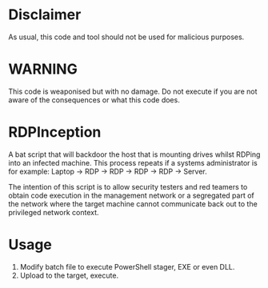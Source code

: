 Disclaimer
==========
As usual, this code and tool should not be used for malicious purposes.

WARNING
=======
This code is weaponised but with no damage. Do not execute if you are not aware of the consequences or what this code does.

RDPInception
============

A bat script that will backdoor the host that is mounting drives whilst RDPing into an infected machine. This process repeats if a systems administrator is for example: Laptop -> RDP -> RDP -> RDP -> RDP -> Server.

The intention of this script is to allow security testers and red teamers to obtain code execution in the management network or a segregated part of the network where the target machine cannot communicate back out to the privileged network context.

Usage
=====
1) Modify batch file to execute PowerShell stager, EXE or even DLL.
2) Upload to the target, execute.